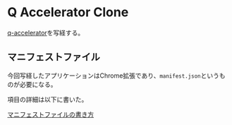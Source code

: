 # Q Accelerator Clone
[q-accelerator](https://github.com/howdy39/q-accelerator)を写経する。

## マニフェストファイル
今回写経したアプリケーションはChrome拡張であり、`manifest.json`というものが必要になる。

項目の詳細は以下に書いた。

[マニフェストファイルの書き方](https://gist.github.com/hira777/56ae1d8dc53d75e661de88bf49f64434)